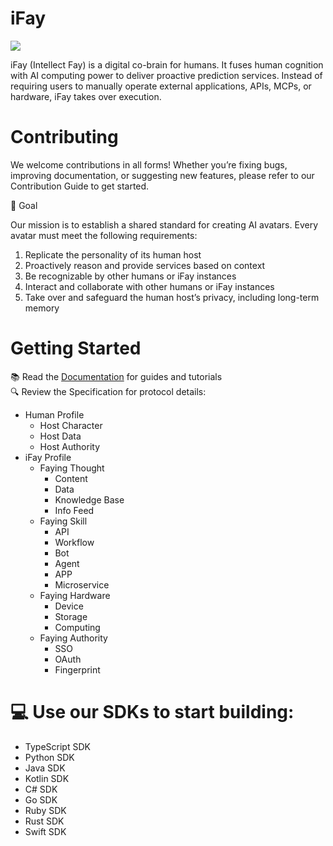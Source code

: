 # iFay

![](https://github.com/user-attachments/assets/6e5f7949-44c0-46d6-bc62-38df4566e9e6)

iFay (Intellect Fay) is a digital co-brain for humans. It fuses human cognition with AI computing power to deliver proactive prediction services. Instead of requiring users to manually operate external applications, APIs, MCPs, or hardware, iFay takes over execution. 

# Contributing
We welcome contributions in all forms!
Whether you’re fixing bugs, improving documentation, or suggesting new features, please refer to our Contribution Guide to get started.

🎯 Goal

Our mission is to establish a shared standard for creating AI avatars. Every avatar must meet the following requirements:
1.	Replicate the personality of its human host
2.	Proactively reason and provide services based on context
3.	Be recognizable by other humans or iFay instances
4.	Interact and collaborate with other humans or iFay instances
5.	Take over and safeguard the human host’s privacy, including long-term memory



# Getting Started
📚 Read the [Documentation](https://github.com/jahguo/iFay/wiki) for guides and tutorials <br>
🔍 Review the Specification for protocol details:
- Human Profile
  - Host Character
  - Host Data
  - Host Authority
- iFay Profile
  - Faying Thought
    - Content
    - Data
    - Knowledge Base
    - Info Feed
  - Faying Skill
    - API
    - Workflow
    - Bot
    - Agent
    - APP
    - Microservice  
  - Faying Hardware
    - Device
    - Storage
    - Computing
  - Faying Authority
    - SSO
    - OAuth
    - Fingerprint



# 💻 Use our SDKs to start building:
- TypeScript SDK
- Python SDK
- Java SDK
- Kotlin SDK
- C# SDK
- Go SDK
- Ruby SDK
- Rust SDK
- Swift SDK


